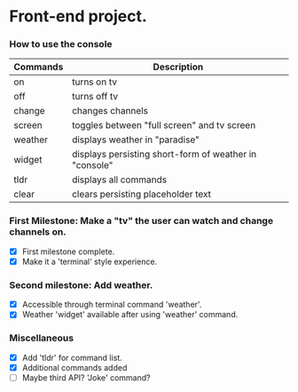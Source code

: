 # Front-end project.
### How to use the console
| Commands  | Description |
| ---       | ---         |
| on        | turns on tv |
| off       | turns off tv |
| change    | changes channels |
| screen    | toggles between "full screen" and tv screen |
| weather   | displays weather in "paradise" |
| widget    | displays persisting short-form of weather in "console" |
| tldr      | displays all commands |
| clear     | clears persisting placeholder text |

### First Milestone: Make a "tv" the user can watch and change channels on.
- [x] First milestone complete.
- [x] Make it a 'terminal' style experience.

### Second milestone: Add weather.
- [x] Accessible through terminal command 'weather'.
- [x] Weather 'widget' available after using 'weather' command.

### Miscellaneous 
- [x] Add 'tldr' for command list.
- [x] Additional commands added
- [ ] Maybe third API? 'Joke' command?